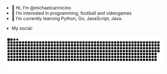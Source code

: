 - 👋 Hi, I’m @michaelcarmicino
- 👀 I’m interested in programming, football and videogames
- 🌱 I’m currently learning Python, Go, JavaScript, Java.
- <p align="left">
  My social: <a href="http://twitch.tv/emme2k_" target="blank"><img align="center" src="https://github.com/mishmanners/MishManners/blob/master/socials/twitch.png" alt="" height="30" /></a>
  <a href="https://www.linkedin.com/in/michael-carmicino-a4a935236/" target="blank"><img align="center" src="https://github.com/mishmanners/MishManners/blob/master/socials/transparent-Linkedin-logo-icon.png" alt="" height="30" /></a>
  <a href="https://www.instagram.com/_michaell__" target="blank"><img align="center" src="https://github.com/mishmanners/MishManners/blob/master/socials/instagram.png" alt="" height="30" /></a>


![mishmanners snake gif](https://github.com/mishmanners/MishManners/blob/output/github-contribution-grid-snake.svg)
